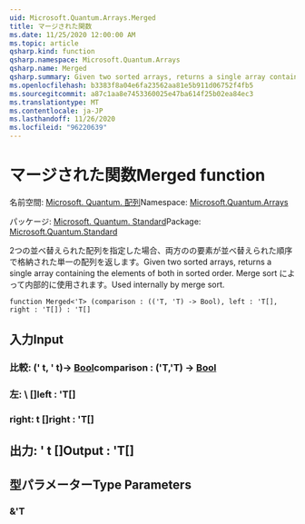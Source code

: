 ```yaml
---
uid: Microsoft.Quantum.Arrays.Merged
title: マージされた関数
ms.date: 11/25/2020 12:00:00 AM
ms.topic: article
qsharp.kind: function
qsharp.namespace: Microsoft.Quantum.Arrays
qsharp.name: Merged
qsharp.summary: Given two sorted arrays, returns a single array containing the elements of both in sorted order. Used internally by merge sort.
ms.openlocfilehash: b3383f8a04e6fa23562aa81e5b911d06752f4fb5
ms.sourcegitcommit: a87c1aa8e7453360025e47ba614f25b02ea84ec3
ms.translationtype: MT
ms.contentlocale: ja-JP
ms.lasthandoff: 11/26/2020
ms.locfileid: "96220639"
---
```

# <a name="merged-function"></a><span data-ttu-id="43394-102">マージされた関数</span><span class="sxs-lookup"><span data-stu-id="43394-102">Merged function</span></span>

<span data-ttu-id="43394-103">名前空間: [Microsoft. Quantum. 配列](xref:Microsoft.Quantum.Arrays)</span><span class="sxs-lookup"><span data-stu-id="43394-103">Namespace: [Microsoft.Quantum.Arrays](xref:Microsoft.Quantum.Arrays)</span></span>

<span data-ttu-id="43394-104">パッケージ: [Microsoft. Quantum. Standard](https://nuget.org/packages/Microsoft.Quantum.Standard)</span><span class="sxs-lookup"><span data-stu-id="43394-104">Package: [Microsoft.Quantum.Standard](https://nuget.org/packages/Microsoft.Quantum.Standard)</span></span>


<span data-ttu-id="43394-105">2つの並べ替えられた配列を指定した場合、両方のの要素が並べ替えられた順序で格納された単一の配列を返します。</span><span class="sxs-lookup"><span data-stu-id="43394-105">Given two sorted arrays, returns a single array containing the elements of both in sorted order.</span></span> <span data-ttu-id="43394-106">Merge sort によって内部的に使用されます。</span><span class="sxs-lookup"><span data-stu-id="43394-106">Used internally by merge sort.</span></span>

```qsharp
function Merged<'T> (comparison : (('T, 'T) -> Bool), left : 'T[], right : 'T[]) : 'T[]
```


## <a name="input"></a><span data-ttu-id="43394-107">入力</span><span class="sxs-lookup"><span data-stu-id="43394-107">Input</span></span>

### <a name="comparison--tt---bool"></a><span data-ttu-id="43394-108">比較: (' t, ' t)-> [Bool](xref:microsoft.quantum.lang-ref.bool)</span><span class="sxs-lookup"><span data-stu-id="43394-108">comparison : ('T,'T) -> [Bool](xref:microsoft.quantum.lang-ref.bool)</span></span>




### <a name="left--t"></a><span data-ttu-id="43394-109">左: \ []</span><span class="sxs-lookup"><span data-stu-id="43394-109">left : 'T[]</span></span>




### <a name="right--t"></a><span data-ttu-id="43394-110">right: t []</span><span class="sxs-lookup"><span data-stu-id="43394-110">right : 'T[]</span></span>





## <a name="output--t"></a><span data-ttu-id="43394-111">出力: ' t []</span><span class="sxs-lookup"><span data-stu-id="43394-111">Output : 'T[]</span></span>



## <a name="type-parameters"></a><span data-ttu-id="43394-112">型パラメーター</span><span class="sxs-lookup"><span data-stu-id="43394-112">Type Parameters</span></span>

### <a name="t"></a><span data-ttu-id="43394-113">&</span><span class="sxs-lookup"><span data-stu-id="43394-113">'T</span></span>

